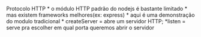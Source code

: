 Protocolo HTTP
    * o módulo HTTP padrão do nodejs é bastante limitado
    * mas existem frameworks melhores(ex: express)
    * aqui é uma demonstração do modulo tradicional
        * createServer = abre um servidor HTTP; 
        *listen = serve pra escolher em qual porta queremos abrir o servidor